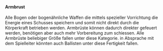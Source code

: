 #### Armbrust

Alle Bogen oder bogenähnliche Waffen die mittels spezieller Vorrichtung die Energie eines Schusses speichern und
somit nicht direkt durch die Körperkraft betrieben werden. Armbrüste können dadurch direkter gefeuert werden,
benötigen aber auch mehr Vorbereitung zum schiessen. Alle Armbrüste beliebiger Größe fallen unter diese Kategorie.
in Absprache mit dem Spielleiter könnten auch Ballisten unter diese Fertigkeit fallen.
